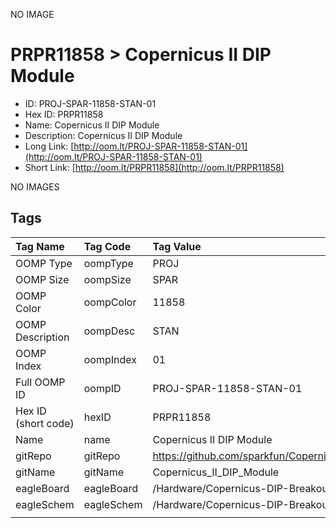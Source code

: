 


  
NO IMAGE  
# PRPR11858 > Copernicus II DIP Module

- ID: PROJ-SPAR-11858-STAN-01
- Hex ID: PRPR11858
- Name: Copernicus II DIP Module
- Description: Copernicus II DIP Module
- Long Link: [http://oom.lt/PROJ-SPAR-11858-STAN-01](http://oom.lt/PROJ-SPAR-11858-STAN-01)
- Short Link: [http://oom.lt/PRPR11858](http://oom.lt/PRPR11858)
  
NO IMAGES  
## Tags
  

|Tag Name|Tag Code|Tag Value|
| :--- | :--- | :--- |
|OOMP Type|oompType|PROJ|
|OOMP Size|oompSize|SPAR|
|OOMP Color|oompColor|11858|
|OOMP Description|oompDesc|STAN|
|OOMP Index|oompIndex|01|
|Full OOMP ID|oompID|PROJ-SPAR-11858-STAN-01|
|Hex ID (short code)|hexID|PRPR11858|
|Name|name|Copernicus II DIP Module|
|gitRepo|gitRepo|https://github.com/sparkfun/Copernicus_II_DIP_Module|
|gitName|gitName|Copernicus_II_DIP_Module|
|eagleBoard|eagleBoard|/Hardware/Copernicus-DIP-Breakout.brd|
|eagleSchem|eagleSchem|/Hardware/Copernicus-DIP-Breakout.sch|
||||
